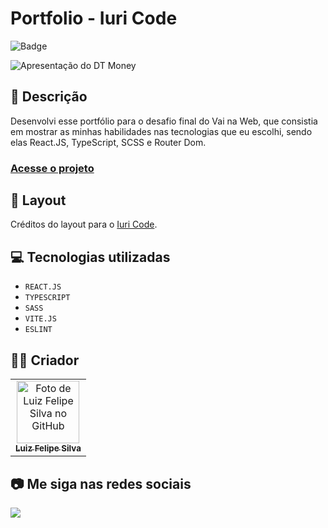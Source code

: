 # Portfolio - Iuri Code

![Badge](http://img.shields.io/static/v1?label=STATUS&message=CONCLUIDO&color=GREEN&style=for-the-badge)

<img src="https://github.com/luizfelipe9627/portfolio-iuricode/blob/main/src/assets/img/apresentacao.gif" alt="Apresentação do DT Money">

## 📄 Descrição

Desenvolvi esse portfólio para o desafio final do Vai na Web, que consistia em mostrar as minhas habilidades nas tecnologias que eu escolhi, sendo elas React.JS, TypeScript, SCSS e Router Dom.

### <a href="https://luizfelipe9627-portfolio-iuricode.netlify.app">Acesse o projeto</a>

## 🎨 Layout

Créditos do layout para o <a href="https://www.iuricode.com">Iuri Code</a>.

## 💻 Tecnologias utilizadas

- `REACT.JS`
- `TYPESCRIPT`
- `SASS`
- `VITE.JS`
- `ESLINT`

## 🧑‍💻 Criador

<table>
 <tr>
   <td align="center">
     <a href="https://github.com/luizfelipe9627">
       <img src="https://github.com/luizfelipe9627.png" width="100px;" alt="Foto de Luiz Felipe Silva no GitHub"/><br>
       <sub>
         <b>Luiz Felipe Silva</b>
       </sub>
     </a>
   </td>
 </tr>
</table>

## 📷 Me siga nas redes sociais<br>

<p align="left">
 <a href="https://www.linkedin.com/in/luizfelipe9627/" target="_blank"><img src="https://img.shields.io/badge/-LinkedIn-%230077B5?style=for-the-badge&logo=linkedin&logoColor=white"></a>
</p>
